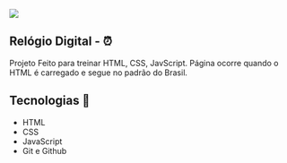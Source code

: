 <p>
  <img src="./github/thumb-relogio.png.png">
</p>

## Relógio Digital - ⏰
Projeto Feito para treinar HTML, CSS, JavScript. Página ocorre quando o HTML é carregado e segue no padrão do Brasil.

## Tecnologias 🚀
- HTML
- CSS
- JavaScript
- Git e Github